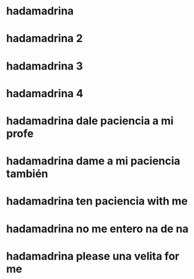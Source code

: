# hadamadrina
# hadamadrina 2
# hadamadrina 3
# hadamadrina 4
# hadamadrina dale paciencia a mi profe
# hadamadrina dame a mi paciencia también
# hadamadrina ten paciencia with me
# hadamadrina no me entero na de na
# hadamadrina please una velita for me
 
